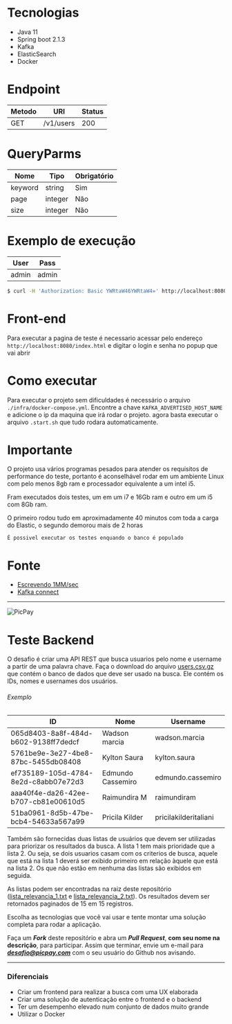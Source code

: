 # Tecnologias

* Java 11
* Spring boot 2.1.3
* Kafka
* ElasticSearch
* Docker

# Endpoint

 | Metodo | URI | Status |
 |--------| ----|--------|
 | GET | /v1/users | 200 |
 
# QueryParms

 | Nome    | Tipo    | Obrigatório |
 | ------- | ------- | ----------- |
 | keyword | string  | Sim         |
 | page    | integer | Não         |
 | size    | integer | Não         |
 
# Exemplo de execução

 | User  | Pass  | 
 | ----- | ----- |
 | admin | admin |
```bash
$ curl -H 'Authorization: Basic YWRtaW46YWRtaW4=' http://localhost:8080/v1/users?keyword=adr&page=0&size=200
``` 

# Front-end
Para executar a pagina de teste é necessario acessar pelo endereço ```http://localhost:8080/index.html``` e digitar o login e senha no popup que vai abrir



# Como executar

Para executar o projeto sem dificuldades é necessário o arquivo ```./infra/docker-compose.yml```.
Encontre a chave ```KAFKA_ADVERTISED_HOST_NAME``` e adicione o ip da maquina que irá rodar o projeto.
agora basta executar o arquivo ```.start.sh``` que tudo rodara automaticamente.

# Importante 
O projeto usa vários programas pesados para atender os requisitos de performance do teste, portanto é aconselhável rodar em um ambiente Linux com pelo menos 8gb ram e processador equivalente a um intel i5.

Fram executados dois testes, um em um i7 e 16Gb ram e outro em um i5 com 8Gb ram.

O primeiro rodou tudo em aproximadamente 40 minutos com toda a carga do Elastic, o segundo demorou mais de 2 horas

```É possivel executar os testes enquando o banco é populado```
# Fonte 
* [Escrevendo 1MM/sec](https://medium.appbase.io/benchmarking-elasticsearch-1-million-writes-per-sec-bf37e7ca8a4c)
* [Kafka connect](https://medium.appbase.io/benchmarking-elasticsearch-1-million-writes-per-sec-bf37e7ca8a4c)


---

![PicPay](https://user-images.githubusercontent.com/1765696/26998603-711fcf30-4d5c-11e7-9281-0d9eb20337ad.png)

# Teste Backend

O desafio é criar uma API REST que busca usuarios pelo nome e username a partir de uma palavra chave. Faça o download do arquivo [users.csv.gz](https://s3.amazonaws.com/careers-picpay/users.csv.gz) que contém o banco de dados que deve ser usado na busca. Ele contém os IDs, nomes e usernames dos usuários.

###### Exemplo
| ID                                   | Nome              | Username             |
|--------------------------------------|-------------------|----------------------|
| 065d8403-8a8f-484d-b602-9138ff7dedcf | Wadson marcia     | wadson.marcia        |
| 5761be9e-3e27-4be8-87bc-5455db08408  | Kylton Saura      | kylton.saura         |
| ef735189-105d-4784-8e2d-c8abb07e72d3 | Edmundo Cassemiro | edmundo.cassemiro    |
| aaa40f4e-da26-42ee-b707-cb81e00610d5 | Raimundira M      | raimundiram          |
| 51ba0961-8d5b-47be-bcb4-54633a567a99 | Pricila Kilder    | pricilakilderitaliani|



Também são fornecidas duas listas de usuários que devem ser utilizadas para priorizar os resultados da busca. A lista 1 tem mais prioridade que a lista 2. Ou seja, se dois usuarios casam com os criterios de busca, aquele que está na lista 1 deverá ser exibido primeiro em relação àquele que está na lista 2. Os que não estão em nenhuma das listas são exibidos em seguida.

As listas podem ser encontradas na raiz deste repositório ([lista_relevancia_1.txt](lista_relevancia_1.txt) e [lista_relevancia_2.txt](lista_relevancia_2.txt)).
Os resultados devem ser retornados paginados de 15 em 15 registros.

Escolha as tecnologias que você vai usar e tente montar uma solução completa para rodar a aplicação.

Faça um ***Fork*** deste repositório e abra um ***Pull Request***, **com seu nome na descrição**, para participar. Assim que terminar, envie um e-mail para ***desafio@picpay.com*** com o seu usuário do Github nos avisando.

-----

### Diferenciais

- Criar um frontend para realizar a busca com uma UX elaborada
- Criar uma solução de autenticação entre o frontend e o backend
- Ter um desempenho elevado num conjunto de dados muito grande
- Utilizar o Docker


